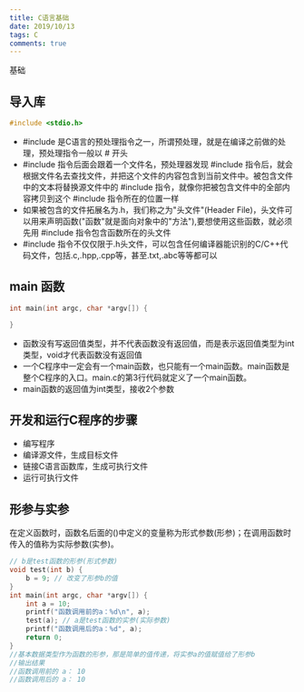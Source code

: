```yaml
---
title: C语言基础
date: 2019/10/13
tags: C
comments: true
---
```


基础
<!--more-->

## 导入库

```C
#include <stdio.h>
```

* \#include 是C语言的预处理指令之一，所谓预处理，就是在编译之前做的处理，预处理指令一般以 # 开头
* \#include 指令后面会跟着一个文件名，预处理器发现 #include 指令后，就会根据文件名去查找文件，并把这个文件的内容包含到当前文件中。被包含文件中的文本将替换源文件中的 #include 指令，就像你把被包含文件中的全部内容拷贝到这个 #include 指令所在的位置一样
* 如果被包含的文件拓展名为.h，我们称之为"头文件"(Header File)，头文件可以用来声明函数("函数"就是面向对象中的"方法"),要想使用这些函数，就必须先用 #include 指令包含函数所在的头文件
* \#include 指令不仅仅限于.h头文件，可以包含任何编译器能识别的C/C++代码文件，包括.c,.hpp,.cpp等，甚至.txt,.abc等等都可以

## main 函数

```C
int main(int argc, char *argv[]) {

}
```

* 函数没有写返回值类型，并不代表函数没有返回值，而是表示返回值类型为int类型，void才代表函数没有返回值
* 一个C程序中一定会有一个main函数，也只能有一个main函数。main函数是整个C程序的入口。main.c的第3行代码就定义了一个main函数。
* main函数的返回值为int类型，接收2个参数

## 开发和运行C程序的步骤

* 编写程序
* 编译源文件，生成目标文件
* 链接C语言函数库，生成可执行文件
* 运行可执行文件

## 形参与实参

在定义函数时，函数名后面的()中定义的变量称为形式参数(形参)；在调用函数时传入的值称为实际参数(实参)。

```C
// b是test函数的形参(形式参数)
void test(int b) {
    b = 9; // 改变了形参b的值
}
int main(int argc, char *argv[]) {
    int a = 10;
    printf("函数调用前的a：%d\n", a);
    test(a); // a是test函数的实参(实际参数)
    printf("函数调用后的a：%d", a);
    return 0;
}
//基本数据类型作为函数的形参，那是简单的值传递，将实参a的值赋值给了形参b
//输出结果
//函数调用前的 a： 10
//函数调用后的 a： 10
```
